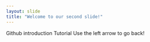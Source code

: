 ```yaml
---
layout: slide
title: "Welcome to our second slide!"
---
```

Github introduction Tutorial
Use the left arrow to go back!